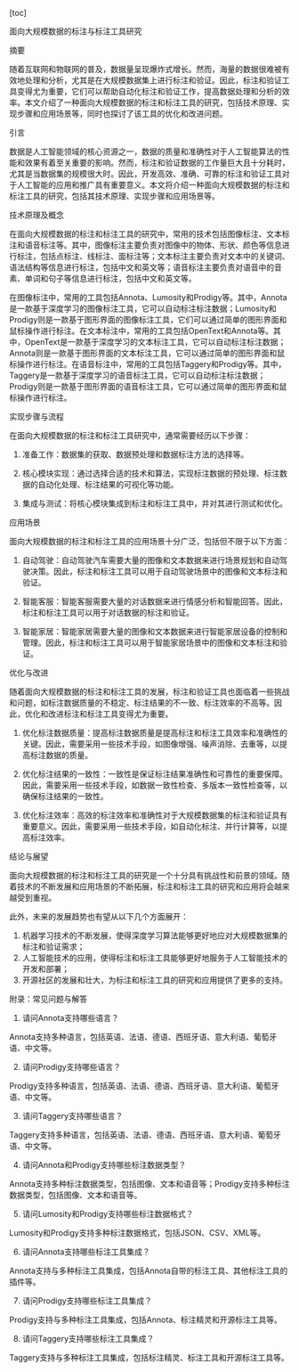 
[toc]                    
                
                
面向大规模数据的标注与标注工具研究

摘要

随着互联网和物联网的普及，数据量呈现爆炸式增长。然而，海量的数据很难被有效地处理和分析，尤其是在大规模数据集上进行标注和验证。因此，标注和验证工具变得尤为重要，它们可以帮助自动化标注和验证工作，提高数据处理和分析的效率。本文介绍了一种面向大规模数据的标注和标注工具的研究，包括技术原理、实现步骤和应用场景等，同时也探讨了该工具的优化和改进问题。

引言

数据是人工智能领域的核心资源之一，数据的质量和准确性对于人工智能算法的性能和效果有着至关重要的影响。然而，标注和验证数据的工作量巨大且十分耗时，尤其是当数据集的规模很大时。因此，开发高效、准确、可靠的标注和验证工具对于人工智能的应用和推广具有重要意义。本文将介绍一种面向大规模数据的标注和标注工具的研究，包括其技术原理、实现步骤和应用场景等。

技术原理及概念

在面向大规模数据的标注和标注工具的研究中，常用的技术包括图像标注、文本标注和语音标注等。其中，图像标注主要负责对图像中的物体、形状、颜色等信息进行标注，包括点标注、线标注、面标注等；文本标注主要负责对文本中的关键词、语法结构等信息进行标注，包括中文和英文等；语音标注主要负责对语音中的音素、单词和句子等信息进行标注，包括中文和英文等。

在图像标注中，常用的工具包括Annota、Lumosity和Prodigy等。其中，Annota是一款基于深度学习的图像标注工具，它可以自动标注标注数据；Lumosity和Prodigy则是一款基于图形界面的图像标注工具，它们可以通过简单的图形界面和鼠标操作进行标注。在文本标注中，常用的工具包括OpenText和Annota等。其中，OpenText是一款基于深度学习的文本标注工具，它可以自动标注标注数据；Annota则是一款基于图形界面的文本标注工具，它可以通过简单的图形界面和鼠标操作进行标注。在语音标注中，常用的工具包括Taggery和Prodigy等。其中，Taggery是一款基于深度学习的语音标注工具，它可以自动标注标注数据；Prodigy则是一款基于图形界面的语音标注工具，它可以通过简单的图形界面和鼠标操作进行标注。

实现步骤与流程

在面向大规模数据的标注和标注工具研究中，通常需要经历以下步骤：

1. 准备工作：数据集的获取、数据预处理和数据标注方法的选择等。

2. 核心模块实现：通过选择合适的技术和算法，实现标注数据的预处理、标注数据的自动化处理、标注结果的可视化等功能。

3. 集成与测试：将核心模块集成到标注和标注工具中，并对其进行测试和优化。

应用场景

面向大规模数据的标注和标注工具的应用场景十分广泛，包括但不限于以下方面：

1. 自动驾驶：自动驾驶汽车需要大量的图像和文本数据来进行场景规划和自动驾驶决策。因此，标注和标注工具可以用于自动驾驶场景中的图像和文本标注和验证。

2. 智能客服：智能客服需要大量的对话数据来进行情感分析和智能回答。因此，标注和标注工具可以用于对话数据的标注和验证。

3. 智能家居：智能家居需要大量的图像和文本数据来进行智能家居设备的控制和管理。因此，标注和标注工具可以用于智能家居场景中的图像和文本标注和验证。

优化与改进

随着面向大规模数据的标注和标注工具的发展，标注和验证工具也面临着一些挑战和问题，如标注数据质量的不稳定、标注结果的不一致、标注效率的不高等。因此，优化和改进标注和标注工具变得尤为重要。

1. 优化标注数据质量：提高标注数据质量是提高标注和标注工具效率和准确性的关键。因此，需要采用一些技术手段，如图像增强、噪声消除、去重等，以提高标注数据的质量。

2. 优化标注结果的一致性：一致性是保证标注结果准确性和可靠性的重要保障。因此，需要采用一些技术手段，如数据一致性检查、多版本一致性检查等，以确保标注结果的一致性。

3. 优化标注效率：高效的标注效率和准确性对于大规模数据集的标注和验证具有重要意义。因此，需要采用一些技术手段，如自动化标注、并行计算等，以提高标注效率。

结论与展望

面向大规模数据的标注和标注工具的研究是一个十分具有挑战性和前景的领域。随着技术的不断发展和应用场景的不断拓展，标注和标注工具的研究和应用将会越来越受到重视。

此外，未来的发展趋势也有望从以下几个方面展开：

1. 机器学习技术的不断发展，使得深度学习算法能够更好地应对大规模数据集的标注和验证需求；
2. 人工智能技术的应用，使得标注和标注工具能够更好地服务于人工智能技术的开发和部署；
3. 开源社区的发展和壮大，为标注和标注工具的研究和应用提供了更多的支持。

附录：常见问题与解答

1. 请问Annota支持哪些语言？

Annota支持多种语言，包括英语、法语、德语、西班牙语、意大利语、葡萄牙语、中文等。

2. 请问Prodigy支持哪些语言？

Prodigy支持多种语言，包括英语、法语、德语、西班牙语、意大利语、葡萄牙语、中文等。

3. 请问Taggery支持哪些语言？

Taggery支持多种语言，包括英语、法语、德语、西班牙语、意大利语、葡萄牙语、中文等。

4. 请问Annota和Prodigy支持哪些标注数据类型？

Annota支持多种标注数据类型，包括图像、文本和语音等；Prodigy支持多种标注数据类型，包括图像、文本和语音等。

5. 请问Lumosity和Prodigy支持哪些标注数据格式？

Lumosity和Prodigy支持多种标注数据格式，包括JSON、CSV、XML等。

6. 请问Annota支持哪些标注工具集成？

Annota支持与多种标注工具集成，包括Annota自带的标注工具、其他标注工具的插件等。

7. 请问Prodigy支持哪些标注工具集成？

Prodigy支持与多种标注工具集成，包括Annota、标注精灵和开源标注工具等。

8. 请问Taggery支持哪些标注工具集成？

Taggery支持与多种标注工具集成，包括标注精灵、标注工具和开源标注工具等。

